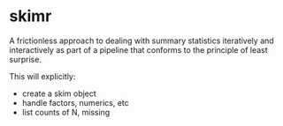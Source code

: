 # skimr

A frictionless approach to dealing with summary statistics iteratively and interactively as part of a pipeline that conforms to the principle of least surprise. 

This will explicitly: 

- create a skim object
- handle factors, numerics, etc
- list counts of N, missing 
